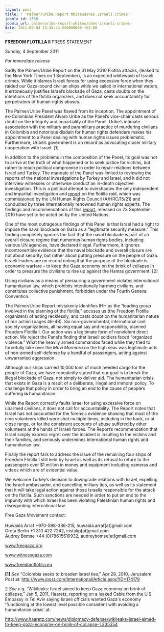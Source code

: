 ```yaml
---
layout: post
title: ! 'Palmer/Uribe Report Whitewashes Israeli Crimes '
joomla_id: 1336
joomla_url: palmeruribe-report-whitewashes-israeli-crimes-
date: 2011-09-04 15:45:44.000000000 +02:00
---
```

<p style="text-align: center;"><strong> </strong></p>
<p style="text-align: center;"><strong> </strong></p>
<p style="text-align: center;"><strong> </strong></p>
<p style="text-align: center;"><strong> </strong></p>
<div style="text-align: left;"></div>
<p style="text-align: left;"><strong>FREEDOM FLOTILLA II</strong> PRESS STATEMENT<strong> </strong></p>
<p>Sunday, 4 September 2011</p>
<p><em>For immediate release</em></p>
<p style="text-align: center;"><strong> </strong></p>
Sadly the Palmer/Uribe Report on the 31 May 2010 Flotilla attacks, (leaked to the New York Times on 1 September), is an expected whitewash of Israeli crimes. While it blames Israeli forces for using excessive force when they raided our Gaza-bound civilian ships while we sailed in international waters, it erroneously justifies Israel’s blockade of Gaza, casts doubts on the intentions of the flotilla organizers, and does not seek accountability for perpetrators of human rights abuses.
<p>The Palmer/Uribe Panel was flawed from its inception. The appointment of ex-Colombian President Alvaro Uribe as the Panel’s vice-chair casts serious doubt on the integrity and impartiality of the Panel. Uribe’s intimate association with the military and paramilitary practice of murdering civilians in Colombia and notorious disdain for human rights defenders makes his appointment to a Panel dealing with human rights issues problematic. Furthermore, Uribe’s government is on record as advocating closer military cooperation with Israel. [1]</p>
<p>In addition to the problems in the composition of the Panel, its goal was not to arrive at the truth of what happened or to seek justice for victims, but rather to reach political compromise in order to repair relations between Israel and Turkey. The mandate of the Panel was limited to reviewing the reports of the national investigations by Turkey and Israel, and it did not interview witnesses or otherwise conduct an in-depth objective investigation. This is a political attempt to overshadow the only independent and impartial investigation and <a href="http://www2.ohchr.org/english/bodies/hrcouncil/docs/15session/A.HRC.15.21_en.pdf">report</a> on the flotilla raid, which was commissioned by the UN Human Rights Council (A/HRC/15/21) and conducted by three internationally renowned human rights experts. The findings and recommendations of this <a href="http://www2.ohchr.org/english/bodies/hrcouncil/docs/15session/A.HRC.15.21_en.pdf">report,</a> released on 23 September 2010 have yet to be acted on by the United Nations.</p>
<p>One of the most outrageous findings of this Panel is that Israel had a right to impose the naval blockade on Gaza as a “legitimate security measure.” This finding completely ignores the fact that the naval blockade is part of an overall closure regime that numerous human rights bodies, including various UN agencies, have declared illegal. Furthermore, it ignores incontrovertible evidence that the naval blockade and overall closure are not about security, but rather about putting pressure on the people of Gaza. Israeli leaders are on record noting that the purpose of the blockade is economic warfare – to keep the Gaza economy on the brink of collapse in order to pressure the civilians to rise up against the Hamas government. [2]</p>
<p>Using civilians as a means of pressuring a government violates international humanitarian law, which prohibits intentionally harming civilians, and constitutes collective punishment, forbidden under the Fourth Geneva Convention.</p>
<p>The Palmer/Uribe Report mistakenly identifies IHH as the “leading group involved in the planning of the flotilla,” accuses us (the Freedom Flotilla organizers) of acting recklessly, and casts doubt on the humanitarian nature of our action (pages 46-48). Six non-governmental, international civil society organizations, all having equal say and responsibility, planned Freedom Flotilla I. Our action was a legitimate form of nonviolent direct action. We reject the Panel’s finding that Israeli soldiers faced “organized violence.” What the heavily armed commandos faced while they tried to forcefully take over the <em>Mavi Marmara</em> on the high seas was legitimate acts of non-armed self-defense by a handful of passengers, acting against unwarranted aggression.</p>
<p>Although our ships carried 10,000 tons of much needed cargo for the people of Gaza, we have repeatedly stated that our goal is to break the illegal blockade of Gaza, not simply to deliver aid. The humanitarian crisis that exists in Gaza is a result of a deliberate, illegal and immoral policy. To challenge that policy in order to bring an end to the cause of people’s suffering <strong>is</strong> humanitarian.</p>
<p>While the Report correctly faults Israel for using excessive force on unarmed civilians, it does not call for accountability. The Report notes that Israel has not accounted for the forensic evidence showing that most of the nine volunteers killed were shot multiple times, including in the back, or at close range, or for the consistent accounts of abuse suffered by other volunteers at the hands of Israeli forces. The Report’s recommendation that Israel simply express regret over the incident is insulting to the victims and their families, and seriously undermines international human rights and humanitarian law.</p>
<p>Finally the report fails to address the issue of the remaining four ships of Freedom Flotilla I still held by Israel as well as its refusal to return to the passengers over $1 million in money and equipment including cameras and videos which are of evidential value.</p>
<p>We welcome Turkey’s decision to downgrade relations with Israel, expelling the Israeli ambassador, and cancelling military ties, as well as its statement that it will take legal action against those Israelis responsible for the attack on the flotilla. Such sanctions are needed in order to put an end to the impunity with which Israel has been violating Palestinian human rights and disregarding international law.</p>
<p>Free Gaza Movement contact:<br /> <br /> Huwaida Arraf +970-598-336-215, huwaida.arraf[at]gmail.com<br /> Greta Berlin +1 310 422 7242, iristulip[at]gmail.com<br /> Audrey Bomse +44 (0)78615610932, audreybomse[at[gmail.com</p>
<p><a href="undefined/">www.freegaza.org</a></p>
<p><a href="http://www.witnessgaza.org/">www.witnessgaza.com</a></p>
<p><a href="http://www.freedomflotilla.eu/">www.freedomflotilla.eu</a></p>
<p><strong>[1]</strong> <em>See </em>“Colombia seeks to broaden Israel ties,” Apr 28, 2010, Jerusalem Post at: <a href="http://www.jpost.com/International/Article.aspx?ID=174179">http://www.jpost.com/International/Article.aspx?ID=174179</a></p>
<p>2 <em>See e.g.</em> “Wikileaks: Israel aimed to keep Gaza economy on brink of collapse,” Jan 5, 2011, Haaretz, reporting on a leaked Cable from the U.S. Embassy in Tel Aviv saying Israeli officials wanted Gaza's economy 'functioning at the lowest level possible consistent with avoiding a humanitarian crisis’ at:</p>
<p><a href="http://www.haaretz.com/news/diplomacy-defense/wikileaks-israel-aimed-to-keep-gaza-economy-on-brink-of-collapse-1.335354">http://www.haaretz.com/news/diplomacy-defense/wikileaks-israel-aimed-to-keep-gaza-economy-on-brink-of-collapse-1.335354</a></p>
